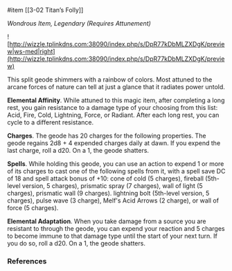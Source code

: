  #item [[3-02  Titan’s Folly]]

_Wondrous Item, Legendary (Requires Attunement)_

![http://wizzle.tplinkdns.com:38090/index.php/s/DpR77kDbMLZXDgK/preview|ws-med|right](http://wizzle.tplinkdns.com:38090/index.php/s/DpR77kDbMLZXDgK/preview)

This split geode shimmers with a rainbow of colors. Most attuned to the arcane forces of nature can tell at just a glance that it radiates power untold.

**Elemental Affinity**. While attuned to this magic item, after completing a long rest, you gain resistance to a damage type of your choosing from this list: Acid, Fire, Cold, Lightning, Force, or Radiant. After each long rest, you can cycle to a different resistance.

**Charges**. The geode has 20 charges for the following properties. The geode regains 2d8 + 4 expended charges daily at dawn. If you expend the last charge, roll a d20. On a 1, the geode shatters.

**Spells**. While holding this geode, you can use an action to expend 1 or more of its charges to cast one of the following spells from it, with a spell save DC of 18 and spell attack bonus of +10: cone of cold (5 charges), fireball (5th-level version, 5 charges), prismatic spray (7 charges), wall of light (5 charges), prismatic wall (9 charges). lightning bolt (5th-level version, 5 charges), pulse wave (3 charge), Melf's Acid Arrows (2 charge), or wall of force (5 charges).

**Elemental Adaptation**. When you take damage from a source you are resistant to through the geode, you can expend your reaction and 5 charges to become immune to that damage type until the start of your next turn. If you do so, roll a d20. On a 1, the geode shatters.

### References
